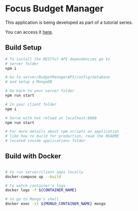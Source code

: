 # Focus Budget Manager

This application is being developed as part of a tutorial series.

You can access it [here](https://medium.com/netscape/building-a-budget-manager-with-vue-js-and-node-js-part-i-f3d7311822a8).

## Build Setup

```bash
# To install the RESTful API dependencies go to
# server folder
npm i

# Go to server/BudgetManagerAPI/config/database
# and setup a MongoDB

# Go back to your server folder
npm run start

# In your client folder
npm i

# Serve with hot reload at localhost:8080
npm run start

# For more details about npm scripts on application
# like how to build for production, read the README
# located inside applications folder
```

## Build with Docker

```bash

# to run server/client apps locally
docker-compose up --build

# to watch container's logs 
docker logs -f ${CONTAINER_NAME}

# to go to Mongo's shell
docker exec -it ${MONGO_CONTAINER_NAME} mongo

```
